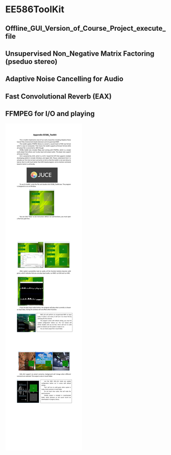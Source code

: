 # EE586ToolKit
## Offline_GUI_Version_of_Course_Project_execute_file<br>
## Unsupervised Non_Negative Matrix Factoring (pseduo stereo)
## Adaptive Noise Cancelling for Audio
## Fast Convolutional Reverb (EAX)
## FFMPEG for I/O and playing

![](https://github.com/TianYe2017/EE586ToolKit/blob/master/description.png)

